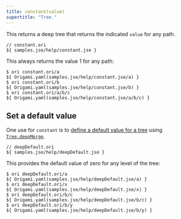 ```yaml
---
title: constant(value)
supertitle: "Tree."
---
```


This returns a deep tree that returns the indicated `value` for any path.

```ori
// constant.ori
${ samples.jse/help/constant.jse }
```

This always returns the value 1 for any path:

```console
$ ori constant.ori/a
${ Origami.yaml(samples.jse/help/constant.jse/a) }
$ ori constant.ori/b
${ Origami.yaml(samples.jse/help/constant.jse/b) }
$ ori constant.ori/a/b/c
${ Origami.yaml(samples.jse/help/constant.jse/a/b/c) }
```

## Set a default value

One use for `constant` is to [define a default value for a tree](/language/idioms.html#define-a-default-value) using [`Tree.deepMerge`](deepMerge.html).

```ori
// deepDefault.ori
${ samples.jse/help/deepDefault.jse }
```

This provides the default value of zero for any level of the tree:

```console
$ ori deepDefault.ori/a
${ Origami.yaml(samples.jse/help/deepDefault.jse/a) }
$ ori deepDefault.ori/x
${ Origami.yaml(samples.jse/help/deepDefault.jse/x) }
$ ori deepDefault.ori/b/c
${ Origami.yaml(samples.jse/help/deepDefault.jse/b/c) }
$ ori deepDefault.ori/b/y
${ Origami.yaml(samples.jse/help/deepDefault.jse/b/y) }
```

